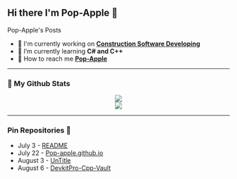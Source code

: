 ## Hi there I'm Pop-Apple 🤍

Pop-Apple's Posts

* 🖤 I'm currently working on **[Construction Software Developing](https://github.com/Pop-Apple/Pop-Apple/blob/main/image/Construction_Formulation_Calculator.png?raw=true)**
* 🤍 I’m currently learning **C# and C++**
* 🖤 How to reach me **[Pop-Apple](https://github.com/Pop-Apple)**

---

### 
<!--
<p align="center"> 
  <img src="https://github.com/Pop-Apple/Pop-Apple/blob/main/image/Sky%20City.gif?raw=true" />
</p>
-->

### 👀 My Github Stats
<p align=center>

<img src="https://github-readme-stats.vercel.app/api?username=Pop-Apple&show_icons=true&theme=nord">
<br>
<img src="https://github-readme-stats.vercel.app/api/top-langs/?username=Pop-Apple&layout=compact&theme=nord">

</p>

---

### Pin Repositories 🐑

* July 3 - [README](https://github.com/Pop-Apple/Pop-Apple) 
* July 22 - [Pop-apple.github.io](https://github.com/Pop-Apple/Pop-Apple.github.io)
* August 3 - [UnTitle](https://github.com/Pop-Apple/Hello-Python-World)
* August 6 - [DevkitPro-Cpp-Vault](https://github.com/Pop-Apple/Cpp-Vault)
